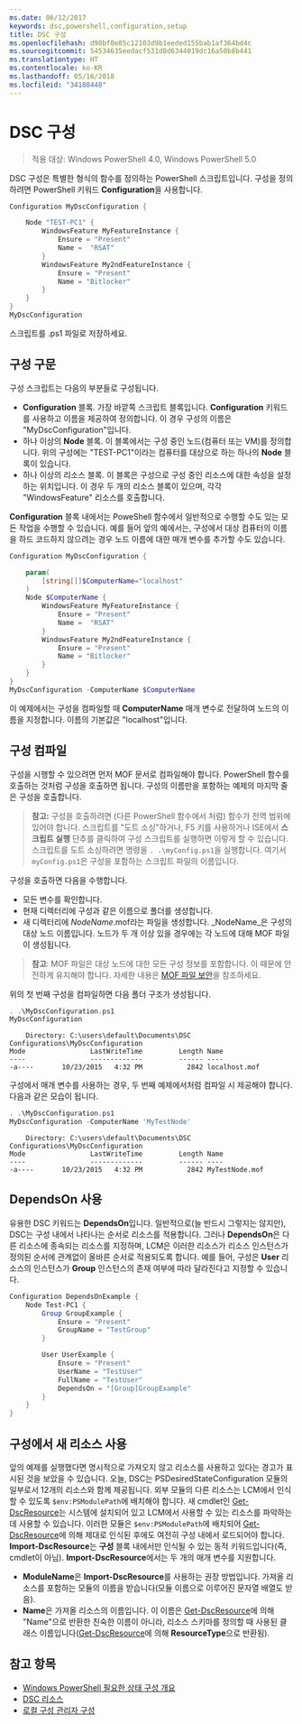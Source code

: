 ```yaml
---
ms.date: 06/12/2017
keywords: dsc,powershell,configuration,setup
title: DSC 구성
ms.openlocfilehash: d98bf0e85c12103d9b1eeded155bab1af364bd4c
ms.sourcegitcommit: 54534635eedacf531d8d6344019dc16a50b8b441
ms.translationtype: HT
ms.contentlocale: ko-KR
ms.lasthandoff: 05/16/2018
ms.locfileid: "34188448"
---
```

# <a name="dsc-configurations"></a>DSC 구성

>적용 대상: Windows PowerShell 4.0, Windows PowerShell 5.0

DSC 구성은 특별한 형식의 함수를 정의하는 PowerShell 스크립트입니다.
구성을 정의하려면 PowerShell 키워드 **Configuration**을 사용합니다.

```powershell
Configuration MyDscConfiguration {

    Node "TEST-PC1" {
        WindowsFeature MyFeatureInstance {
            Ensure = "Present"
            Name =  "RSAT"
        }
        WindowsFeature My2ndFeatureInstance {
            Ensure = "Present"
            Name = "Bitlocker"
        }
    }
}
MyDscConfiguration

```

스크립트를 .ps1 파일로 저장하세요.

## <a name="configuration-syntax"></a>구성 구문

구성 스크립트는 다음의 부분들로 구성됩니다.

- **Configuration** 블록. 가장 바깥쪽 스크립트 블록입니다. **Configuration** 키워드를 사용하고 이름을 제공하여 정의합니다. 이 경우 구성의 이름은 "MyDscConfiguration"입니다.
- 하나 이상의 **Node** 블록. 이 블록에서는 구성 중인 노드(컴퓨터 또는 VM)를 정의합니다. 위의 구성에는 "TEST-PC1"이라는 컴퓨터를 대상으로 하는 하나의 **Node** 블록이 있습니다.
- 하나 이상의 리소스 블록. 이 블록은 구성으로 구성 중인 리소스에 대한 속성을 설정하는 위치입니다. 이 경우 두 개의 리소스 블록이 있으며, 각각 "WindowsFeature" 리소스를 호출합니다.

**Configuration** 블록 내에서는 PoweShell 함수에서 일반적으로 수행할 수도 있는 모든 작업을 수행할 수 있습니다. 예를 들어 앞의 예에서는, 구성에서 대상 컴퓨터의 이름을 하드 코드하지 않으려는 경우 노드 이름에 대한 매개 변수를 추가할 수도 있습니다.

```powershell
Configuration MyDscConfiguration {

    param(
        [string[]]$ComputerName="localhost"
    )
    Node $ComputerName {
        WindowsFeature MyFeatureInstance {
            Ensure = "Present"
            Name =  "RSAT"
        }
        WindowsFeature My2ndFeatureInstance {
            Ensure = "Present"
            Name = "Bitlocker"
        }
    }
}
MyDscConfiguration -ComputerName $ComputerName

```

이 예제에서는 구성을 컴파일할 때 **ComputerName** 매개 변수로 전달하여 노드의 이름을 지정합니다. 이름의 기본값은 "localhost"입니다.

## <a name="compiling-the-configuration"></a>구성 컴파일

구성을 시행할 수 있으려면 먼저 MOF 문서로 컴파일해야 합니다.
PowerShell 함수를 호출하는 것처럼 구성을 호출하면 됩니다.
구성의 이름만을 포함하는 예제의 마지막 줄은 구성을 호출합니다.

>**참고:** 구성을 호출하려면 (다른 PowerShell 함수에서 처럼) 함수가 전역 범위에 있어야 합니다.
>스크립트를 "도트 소싱"하거나, F5 키를 사용하거나 ISE에서 **스크립트 실행** 단추를 클릭하여 구성 스크립트를 실행하면 이렇게 할 수 있습니다.
>스크립트를 도트 소싱하려면 명령을 `. .\myConfig.ps1`을 실행합니다. 여기서 `myConfig.ps1`은 구성을 포함하는 스크립트 파일의 이름입니다.

구성을 호출하면 다음을 수행합니다.

- 모든 변수를 확인합니다.
- 현재 디렉터리에 구성과 같은 이름으로 폴더를 생성합니다.
- 새 디렉터리에 _NodeName_.mof라는 파일을 생성합니다. _NodeName_은 구성의 대상 노드 이름입니다.
    노드가 두 개 이상 있을 경우에는 각 노드에 대해 MOF 파일이 생성됩니다.

>**참고**: MOF 파일은 대상 노드에 대한 모든 구성 정보를 포함합니다. 이 때문에 안전하게 유지해야 합니다.
>자세한 내용은 [MOF 파일 보안](secureMOF.md)을 참조하세요.

위의 첫 번째 구성을 컴파일하면 다음 폴더 구조가 생성됩니다.

```powershell
. .\MyDscConfiguration.ps1
MyDscConfiguration
```

```
    Directory: C:\users\default\Documents\DSC Configurations\MyDscConfiguration
Mode                LastWriteTime         Length Name
----                -------------         ------ ----
-a----       10/23/2015   4:32 PM           2842 localhost.mof
```

구성에서 매개 변수를 사용하는 경우, 두 번째 예제에서처럼 컴파일 시 제공해야 합니다. 다음과 같은 모습이 됩니다.

```powershell
. .\MyDscConfiguration.ps1
MyDscConfiguration -ComputerName 'MyTestNode'
```

```
    Directory: C:\users\default\Documents\DSC Configurations\MyDscConfiguration
Mode                LastWriteTime         Length Name
----                -------------         ------ ----
-a----       10/23/2015   4:32 PM           2842 MyTestNode.mof
```

## <a name="using-dependson"></a>DependsOn 사용

유용한 DSC 키워드는 **DependsOn**입니다. 일반적으로(늘 반드시 그렇지는 않지만), DSC는 구성 내에서 나타나는 순서로 리소스를 적용합니다.
그러나 **DependsOn**은 다른 리소스에 종속되는 리소스를 지정하며, LCM은 이러한 리소스가 리소스 인스턴스가 정의된 순서에 관계없이 올바른 순서로 적용되도록 합니다.
예를 들어, 구성은 **User** 리소스의 인스턴스가 **Group** 인스턴스의 존재 여부에 따라 달라진다고 지정할 수 있습니다.

```powershell
Configuration DependsOnExample {
    Node Test-PC1 {
        Group GroupExample {
            Ensure = "Present"
            GroupName = "TestGroup"
        }

        User UserExample {
            Ensure = "Present"
            UserName = "TestUser"
            FullName = "TestUser"
            DependsOn = "[Group]GroupExample"
        }
    }
}

```

## <a name="using-new-resources-in-your-configuration"></a>구성에서 새 리소스 사용

앞의 예제를 실행했다면 명시적으로 가져오지 않고 리소스를 사용하고 있다는 경고가 표시된 것을 보았을 수 있습니다.
오늘, DSC는 PSDesiredStateConfiguration 모듈의 일부로서 12개의 리소스와 함께 제공됩니다.
외부 모듈의 다른 리소스는 LCM에서 인식할 수 있도록 `$env:PSModulePath`에 배치해야 합니다.
새 cmdlet인 [Get-DscResource](https://technet.microsoft.com/library/dn521625.aspx)는 시스템에 설치되어 있고 LCM에서 사용할 수 있는 리소스를 파악하는 데 사용할 수 있습니다.
이러한 모듈은 `$env:PSModulePath`에 배치되어 [Get-DscResource](https://technet.microsoft.com/library/dn521625.aspx)에 의해 제대로 인식된 후에도 여전히 구성 내에서 로드되어야 합니다.
**Import-DscResource**는 **구성** 블록 내에서만 인식될 수 있는 동적 키워드입니다(즉, cmdlet이 아님).
**Import-DscResource**에서는 두 개의 매개 변수를 지원합니다.
- **ModuleName**은 **Import-DscResource**를 사용하는 권장 방법입니다. 가져올 리소스를 포함하는 모듈의 이름을 받습니다(모듈 이름으로 이루어진 문자열 배열도 받음).
- **Name**은 가져올 리소스의 이름입니다. 이 이름은 [Get-DscResource](https://technet.microsoft.com/library/dn521625.aspx)에 의해 "Name"으로 반환한 친숙한 이름이 아니라, 리소스 스키마를 정의할 때 사용된 클래스 이름입니다([Get-DscResource](https://technet.microsoft.com/library/dn521625.aspx)에 의해 **ResourceType**으로 반환됨).

## <a name="see-also"></a>참고 항목
* [Windows PowerShell 필요한 상태 구성 개요](overview.md)
* [DSC 리소스](resources.md)
* [로컬 구성 관리자 구성](metaConfig.md)
